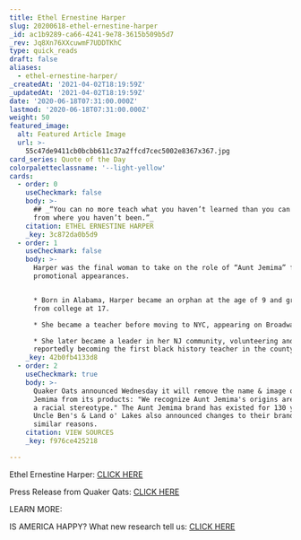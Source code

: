 ```yaml
---
title: Ethel Ernestine Harper
slug: 20200618-ethel-ernestine-harper
_id: ac1b9289-ca66-4241-9e78-3615b509b5d7
_rev: Jq8Xn76XXcuwmF7UDDTKhC
type: quick_reads
draft: false
aliases:
  - ethel-ernestine-harper/
_createdAt: '2021-04-02T18:19:59Z'
_updatedAt: '2021-04-02T18:19:59Z'
date: '2020-06-18T07:31:00.000Z'
lastmod: '2020-06-18T07:31:00.000Z'
weight: 50
featured_image:
  alt: Featured Article Image
  url: >-
    55c47de9411cb0bcbb611c37a2ffcd7cec5002e8367x367.jpg
card_series: Quote of the Day
colorpaletteclassname: '--light-yellow'
cards:
  - order: 0
    useCheckmark: false
    body: >-
      ## _“You can no more teach what you haven’t learned than you can come back
      from where you haven’t been.”_
    citation: ETHEL ERNESTINE HARPER
    _key: 3c872da0b5d9
  - order: 1
    useCheckmark: false
    body: >-
      Harper was the final woman to take on the role of “Aunt Jemima” for
      promotional appearances.


      * Born in Alabama, Harper became an orphan at the age of 9 and graduated
      from college at 17.

      * She became a teacher before moving to NYC, appearing on Broadway.

      * She later became a leader in her NJ community, volunteering and
      reportedly becoming the first black history teacher in the county.
    _key: 42b0fb4133d8
  - order: 2
    useCheckmark: true
    body: >-
      Quaker Oats announced Wednesday it will remove the name & image of Aunt
      Jemima from its products: "We recognize Aunt Jemima's origins are based on
      a racial stereotype." The Aunt Jemima brand has existed for 130 years.
      Uncle Ben's & Land o' Lakes also announced changes to their branding for
      similar reasons.
    citation: VIEW SOURCES
    _key: f976ce425218

---
```

Ethel Ernestine Harper: [CLICK HERE](https://www.northjersey.com/story/news/2020/06/17/last-face-aunt-jemima-brand-became-first-black-history-teacher-morristown/3206826001/)

Press Release from Quaker Qats: [CLICK HERE](https://www.prnewswire.com/news-releases/aunt-jemima-brand-to-remove-image-from-packaging-and-change-brand-name-301078593.html)

LEARN MORE:

IS AMERICA HAPPY? What new research tell us: [CLICK HERE](https://smarthernews.com/is-america-happy/)